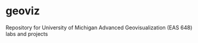 # geoviz
Repository for University of Michigan Advanced Geovisualization (EAS 648) labs and projects
